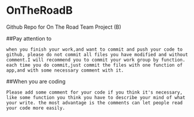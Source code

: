OnTheRoadB
==========

Github Repo for On The Road Team Project (B)

##Pay attention to

	when you finish your work,and want to commit and push your code to github, please do not commit all files you have modified and without comment.I will recommend you to commit your work group by function. each time you do commit,just commit the files with one function of app,and with some necessary comment with it.
	
##When you are coding

	Please add some comment for your code if you think it's necessary, like some function you think you have to describe your mind of what your write. the most advantage is the comments can let people read your code more easily.
